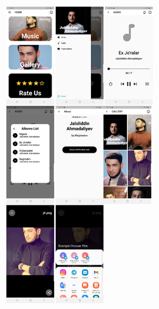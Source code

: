 <img src="./screenshots/home.jpg" alt="Home" width="25%"> <img src="./screenshots/drawer.jpg" alt="Drawer" width="25%"> <img src="./screenshots/music.jpg" alt="Audio" width="25%"> <img src="./screenshots/menu.jpg" alt="Menu" width="25%"> <img src="./screenshots/info.jpg" alt="About" width="25%"><img src="./screenshots/gallery.jpg" alt="Gallery" width="25%"> <img src="./screenshots/image.jpg" alt="Image" width="25%"> <img src="./screenshots/share.jpg" alt="Share File" width="25%">